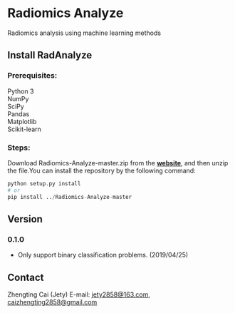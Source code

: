 # Radiomics Analyze
Radiomics analysis using machine learning methods

## Install RadAnalyze
### Prerequisites:
Python 3  
NumPy  
SciPy  
Pandas  
Matplotlib  
Scikit-learn  

### Steps:
Download Radiomics-Analyze-master.zip from the **[website](https://github.com/Happykelee/Radiomics-Analyze)**, and then unzip the file.You can install the repository by the following command:
```Python
python setup.py install
# or
pip install ../Radiomics-Analyze-master
```

## Version
### 0.1.0
 - Only support binary classification problems. (2019/04/25)


## Contact
Zhengting Cai (Jety)
E-mail: jety2858@163.com, caizhengting2858@gmail.com
